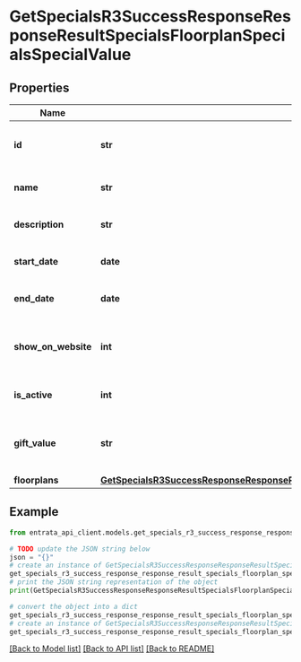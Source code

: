 # GetSpecialsR3SuccessResponseResponseResultSpecialsFloorplanSpecialsSpecialValue


## Properties

Name | Type | Description | Notes
------------ | ------------- | ------------- | -------------
**id** | **str** | The unique ID for the floorplan special. | 
**name** | **str** | The name of the special. | 
**description** | **str** | Description of the special. | 
**start_date** | **date** | The start date of the special. | 
**end_date** | **date** | The end date of the special. | 
**show_on_website** | **int** | Indicates if the special is shown on the website. | 
**is_active** | **int** | Indicates if the special is active. | 
**gift_value** | **str** | The value of the gift associated with the special. | 
**floorplans** | [**GetSpecialsR3SuccessResponseResponseResultSpecialsFloorplanSpecialsSpecialValueFloorplans**](GetSpecialsR3SuccessResponseResponseResultSpecialsFloorplanSpecialsSpecialValueFloorplans.md) |  | 

## Example

```python
from entrata_api_client.models.get_specials_r3_success_response_response_result_specials_floorplan_specials_special_value import GetSpecialsR3SuccessResponseResponseResultSpecialsFloorplanSpecialsSpecialValue

# TODO update the JSON string below
json = "{}"
# create an instance of GetSpecialsR3SuccessResponseResponseResultSpecialsFloorplanSpecialsSpecialValue from a JSON string
get_specials_r3_success_response_response_result_specials_floorplan_specials_special_value_instance = GetSpecialsR3SuccessResponseResponseResultSpecialsFloorplanSpecialsSpecialValue.from_json(json)
# print the JSON string representation of the object
print(GetSpecialsR3SuccessResponseResponseResultSpecialsFloorplanSpecialsSpecialValue.to_json())

# convert the object into a dict
get_specials_r3_success_response_response_result_specials_floorplan_specials_special_value_dict = get_specials_r3_success_response_response_result_specials_floorplan_specials_special_value_instance.to_dict()
# create an instance of GetSpecialsR3SuccessResponseResponseResultSpecialsFloorplanSpecialsSpecialValue from a dict
get_specials_r3_success_response_response_result_specials_floorplan_specials_special_value_from_dict = GetSpecialsR3SuccessResponseResponseResultSpecialsFloorplanSpecialsSpecialValue.from_dict(get_specials_r3_success_response_response_result_specials_floorplan_specials_special_value_dict)
```
[[Back to Model list]](../README.md#documentation-for-models) [[Back to API list]](../README.md#documentation-for-api-endpoints) [[Back to README]](../README.md)


